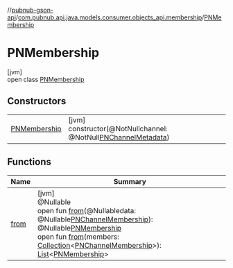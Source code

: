 //[pubnub-gson-api](../../../index.md)/[com.pubnub.api.java.models.consumer.objects_api.membership](../index.md)/[PNMembership](index.md)

# PNMembership

[jvm]\
open class [PNMembership](index.md)

## Constructors

| | |
|---|---|
| [PNMembership](-p-n-membership.md) | [jvm]<br>constructor(@NotNullchannel: @NotNull[PNChannelMetadata](../../com.pubnub.api.java.models.consumer.objects_api.channel/-p-n-channel-metadata/index.md)) |

## Functions

| Name | Summary |
|---|---|
| [from](from.md) | [jvm]<br>@Nullable<br>open fun [from](from.md)(@Nullabledata: @Nullable[PNChannelMembership](../../../../../pubnub-kotlin/pubnub-kotlin-api/pubnub-kotlin-api/com.pubnub.api.models.consumer.objects.membership/-p-n-channel-membership/index.md)): @Nullable[PNMembership](index.md)<br>open fun [from](from.md)(members: [Collection](https://docs.oracle.com/javase/8/docs/api/java/util/Collection.html)&lt;[PNChannelMembership](../../../../../pubnub-kotlin/pubnub-kotlin-api/pubnub-kotlin-api/com.pubnub.api.models.consumer.objects.membership/-p-n-channel-membership/index.md)&gt;): [List](https://docs.oracle.com/javase/8/docs/api/java/util/List.html)&lt;[PNMembership](index.md)&gt; |
